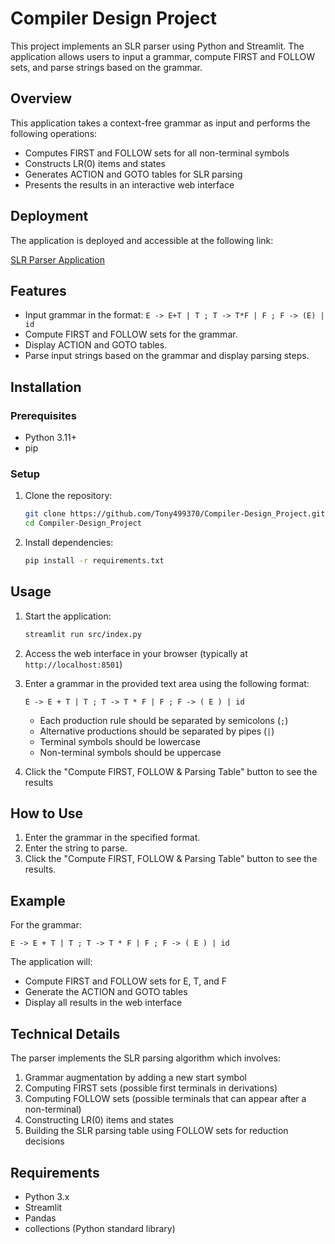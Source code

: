# Compiler Design Project

This project implements an SLR parser using Python and Streamlit. The application allows users to input a grammar, compute FIRST and FOLLOW sets, and parse strings based on the grammar.

## Overview

This application takes a context-free grammar as input and performs the following operations:
- Computes FIRST and FOLLOW sets for all non-terminal symbols
- Constructs LR(0) items and states
- Generates ACTION and GOTO tables for SLR parsing
- Presents the results in an interactive web interface

## Deployment

The application is deployed and accessible at the following link:

[SLR Parser Application](https://tony499370-compiler-design-project-srcindex-2oo1n6.streamlit.app/)

## Features

- Input grammar in the format: `E -> E+T | T ; T -> T*F | F ; F -> (E) | id`
- Compute FIRST and FOLLOW sets for the grammar.
- Display ACTION and GOTO tables.
- Parse input strings based on the grammar and display parsing steps.

## Installation

### Prerequisites
- Python 3.11+
- pip

### Setup
1. Clone the repository:
   ```bash
   git clone https://github.com/Tony499370/Compiler-Design_Project.git
   cd Compiler-Design_Project
   ```

2. Install dependencies:
   ```bash
   pip install -r requirements.txt
   ```

## Usage

1. Start the application:
   ```bash
   streamlit run src/index.py
   ```

2. Access the web interface in your browser (typically at `http://localhost:8501`)

3. Enter a grammar in the provided text area using the following format:
   ```
   E -> E + T | T ; T -> T * F | F ; F -> ( E ) | id
   ```
   - Each production rule should be separated by semicolons (`;`)
   - Alternative productions should be separated by pipes (`|`)
   - Terminal symbols should be lowercase
   - Non-terminal symbols should be uppercase

4. Click the "Compute FIRST, FOLLOW & Parsing Table" button to see the results

## How to Use

1. Enter the grammar in the specified format.
2. Enter the string to parse.
3. Click the "Compute FIRST, FOLLOW & Parsing Table" button to see the results.

## Example

For the grammar:
```
E -> E + T | T ; T -> T * F | F ; F -> ( E ) | id
```

The application will:
- Compute FIRST and FOLLOW sets for E, T, and F
- Generate the ACTION and GOTO tables
- Display all results in the web interface

## Technical Details

The parser implements the SLR parsing algorithm which involves:
1. Grammar augmentation by adding a new start symbol
2. Computing FIRST sets (possible first terminals in derivations)
3. Computing FOLLOW sets (possible terminals that can appear after a non-terminal)
4. Constructing LR(0) items and states
5. Building the SLR parsing table using FOLLOW sets for reduction decisions

## Requirements

- Python 3.x
- Streamlit
- Pandas
- collections (Python standard library)
